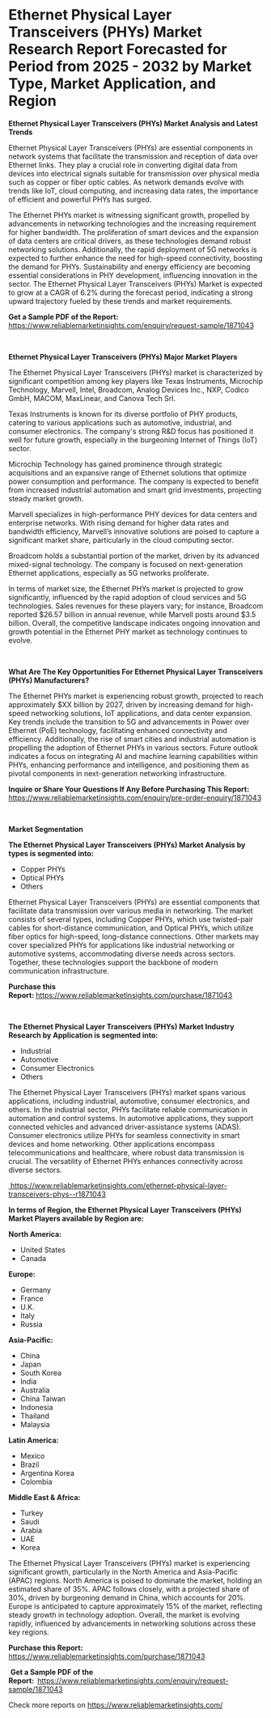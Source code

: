 <p><h1>Ethernet Physical Layer Transceivers (PHYs) Market Research Report Forecasted for Period from 2025 -  2032 by Market Type, Market Application, and Region</h1></p><p><strong>Ethernet Physical Layer Transceivers (PHYs) Market Analysis and Latest Trends</strong></p>
<p><p>Ethernet Physical Layer Transceivers (PHYs) are essential components in network systems that facilitate the transmission and reception of data over Ethernet links. They play a crucial role in converting digital data from devices into electrical signals suitable for transmission over physical media such as copper or fiber optic cables. As network demands evolve with trends like IoT, cloud computing, and increasing data rates, the importance of efficient and powerful PHYs has surged.</p><p>The Ethernet PHYs market is witnessing significant growth, propelled by advancements in networking technologies and the increasing requirement for higher bandwidth. The proliferation of smart devices and the expansion of data centers are critical drivers, as these technologies demand robust networking solutions. Additionally, the rapid deployment of 5G networks is expected to further enhance the need for high-speed connectivity, boosting the demand for PHYs. Sustainability and energy efficiency are becoming essential considerations in PHY development, influencing innovation in the sector. The Ethernet Physical Layer Transceivers (PHYs) Market is expected to grow at a CAGR of 6.2% during the forecast period, indicating a strong upward trajectory fueled by these trends and market requirements.</p></p>
<p><strong>Get a Sample PDF of the Report:&nbsp;</strong> <a href="https://www.reliablemarketinsights.com/enquiry/request-sample/1871043?utm_campaign=3584&utm_medium=2&utm_source=Github&utm_content=ia&utm_term=07042025&utm_id=ethernet-physical-layer-transceivers-phys">https://www.reliablemarketinsights.com/enquiry/request-sample/1871043</a></p>
<p>&nbsp;</p>
<p><strong>Ethernet Physical Layer Transceivers (PHYs) Major Market Players</strong></p>
<p><p>The Ethernet Physical Layer Transceivers (PHYs) market is characterized by significant competition among key players like Texas Instruments, Microchip Technology, Marvell, Intel, Broadcom, Analog Devices Inc., NXP, Codico GmbH, MACOM, MaxLinear, and Canova Tech Srl. </p><p>Texas Instruments is known for its diverse portfolio of PHY products, catering to various applications such as automotive, industrial, and consumer electronics. The company's strong R&D focus has positioned it well for future growth, especially in the burgeoning Internet of Things (IoT) sector.</p><p>Microchip Technology has gained prominence through strategic acquisitions and an expansive range of Ethernet solutions that optimize power consumption and performance. The company is expected to benefit from increased industrial automation and smart grid investments, projecting steady market growth.</p><p>Marvell specializes in high-performance PHY devices for data centers and enterprise networks. With rising demand for higher data rates and bandwidth efficiency, Marvell’s innovative solutions are poised to capture a significant market share, particularly in the cloud computing sector.</p><p>Broadcom holds a substantial portion of the market, driven by its advanced mixed-signal technology. The company is focused on next-generation Ethernet applications, especially as 5G networks proliferate. </p><p>In terms of market size, the Ethernet PHYs market is projected to grow significantly, influenced by the rapid adoption of cloud services and 5G technologies. Sales revenues for these players vary; for instance, Broadcom reported $26.57 billion in annual revenue, while Marvell posts around $3.5 billion. Overall, the competitive landscape indicates ongoing innovation and growth potential in the Ethernet PHY market as technology continues to evolve.</p></p>
<p>&nbsp;</p>
<p><strong>What Are The Key Opportunities For Ethernet Physical Layer Transceivers (PHYs) Manufacturers?</strong></p>
<p><p>The Ethernet PHYs market is experiencing robust growth, projected to reach approximately $XX billion by 2027, driven by increasing demand for high-speed networking solutions, IoT applications, and data center expansion. Key trends include the transition to 5G and advancements in Power over Ethernet (PoE) technology, facilitating enhanced connectivity and efficiency. Additionally, the rise of smart cities and industrial automation is propelling the adoption of Ethernet PHYs in various sectors. Future outlook indicates a focus on integrating AI and machine learning capabilities within PHYs, enhancing performance and intelligence, and positioning them as pivotal components in next-generation networking infrastructure.</p></p>
<p><strong>Inquire or Share Your Questions If Any Before Purchasing This Report:</strong> <a href="https://www.reliablemarketinsights.com/enquiry/pre-order-enquiry/1871043?utm_campaign=3584&utm_medium=2&utm_source=Github&utm_content=ia&utm_term=07042025&utm_id=ethernet-physical-layer-transceivers-phys">https://www.reliablemarketinsights.com/enquiry/pre-order-enquiry/1871043</a></p>
<p>&nbsp;</p>
<p><strong>Market Segmentation</strong></p>
<p><strong>The Ethernet Physical Layer Transceivers (PHYs) Market Analysis by types is segmented into:</strong></p>
<p><ul><li>Copper PHYs</li><li>Optical PHYs</li><li>Others</li></ul></p>
<p><p>Ethernet Physical Layer Transceivers (PHYs) are essential components that facilitate data transmission over various media in networking. The market consists of several types, including Copper PHYs, which use twisted-pair cables for short-distance communication, and Optical PHYs, which utilize fiber optics for high-speed, long-distance connections. Other markets may cover specialized PHYs for applications like industrial networking or automotive systems, accommodating diverse needs across sectors. Together, these technologies support the backbone of modern communication infrastructure.</p></p>
<p><strong>Purchase this Report:&nbsp;</strong><a href="https://www.reliablemarketinsights.com/purchase/1871043?utm_campaign=3584&utm_medium=2&utm_source=Github&utm_content=ia&utm_term=07042025&utm_id=ethernet-physical-layer-transceivers-phys">https://www.reliablemarketinsights.com/purchase/1871043</a></p>
<p>&nbsp;</p>
<p><strong>The Ethernet Physical Layer Transceivers (PHYs) Market Industry Research by Application is segmented into:</strong></p>
<p><ul><li>Industrial</li><li>Automotive</li><li>Consumer Electronics</li><li>Others</li></ul></p>
<p><p>The Ethernet Physical Layer Transceivers (PHYs) market spans various applications, including industrial, automotive, consumer electronics, and others. In the industrial sector, PHYs facilitate reliable communication in automation and control systems. In automotive applications, they support connected vehicles and advanced driver-assistance systems (ADAS). Consumer electronics utilize PHYs for seamless connectivity in smart devices and home networking. Other applications encompass telecommunications and healthcare, where robust data transmission is crucial. The versatility of Ethernet PHYs enhances connectivity across diverse sectors.</p></p>
<p><a href="https://www.reliablemarketinsights.com/ethernet-physical-layer-transceivers-phys--r1871043?utm_campaign=3584&utm_medium=2&utm_source=Github&utm_content=ia&utm_term=07042025&utm_id=ethernet-physical-layer-transceivers-phys">&nbsp;https://www.reliablemarketinsights.com/ethernet-physical-layer-transceivers-phys--r1871043</a></p>
<p><strong>In terms of Region, the Ethernet Physical Layer Transceivers (PHYs) Market Players available by Region are:</strong></p>
<p>
    <p> <strong> North America: </strong>
        <ul>
            <li>United States</li>
            <li>Canada</li>
        </ul>
        </p> 
    <p> <strong> Europe: </strong>
        <ul>
            <li>Germany</li>
            <li>France</li>
            <li>U.K.</li>
            <li>Italy</li>
            <li>Russia</li>
        </ul>
        </p> 
    <p> <strong> Asia-Pacific: </strong>
        <ul>
            <li>China</li>
            <li>Japan</li>
            <li>South Korea</li>
            <li>India</li>
            <li>Australia</li>
            <li>China Taiwan</li>
            <li>Indonesia</li>
            <li>Thailand</li>
            <li>Malaysia</li>
        </ul>
        </p> 
    <p> <strong> Latin America: </strong>
        <ul>
            <li>Mexico</li>
            <li>Brazil</li>
            <li>Argentina Korea</li>
            <li>Colombia</li>
        </ul>
        </p> 
    <p> <strong> Middle East & Africa: </strong>
        <ul>
            <li>Turkey</li>
            <li>Saudi</li>
            <li>Arabia</li>
            <li>UAE</li>
            <li>Korea</li>
        </ul>
    </p>
    </p>
<p><p>The Ethernet Physical Layer Transceivers (PHYs) market is experiencing significant growth, particularly in the North America and Asia-Pacific (APAC) regions. North America is poised to dominate the market, holding an estimated share of 35%. APAC follows closely, with a projected share of 30%, driven by burgeoning demand in China, which accounts for 20%. Europe is anticipated to capture approximately 15% of the market, reflecting steady growth in technology adoption. Overall, the market is evolving rapidly, influenced by advancements in networking solutions across these key regions.</p></p>
<p><strong>Purchase this Report: </strong><a href="https://www.reliablemarketinsights.com/purchase/1871043?utm_campaign=3584&utm_medium=2&utm_source=Github&utm_content=ia&utm_term=07042025&utm_id=ethernet-physical-layer-transceivers-phys">https://www.reliablemarketinsights.com/purchase/1871043</a></p>
<p>&nbsp;<strong>Get a Sample PDF of the Report:&nbsp;&nbsp;</strong><a href="https://www.reliablemarketinsights.com/enquiry/request-sample/1871043?utm_campaign=3584&utm_medium=2&utm_source=Github&utm_content=ia&utm_term=07042025&utm_id=ethernet-physical-layer-transceivers-phys">https://www.reliablemarketinsights.com/enquiry/request-sample/1871043</a></p>
<p><strong></strong></p>
<p>Check more reports on <a href="https://www.reliablemarketinsights.com/?utm_campaign=3584&utm_medium=2&utm_source=Github&utm_content=ia&utm_term=07042025&utm_id=ethernet-physical-layer-transceivers-phys">https://www.reliablemarketinsights.com/</a></p>